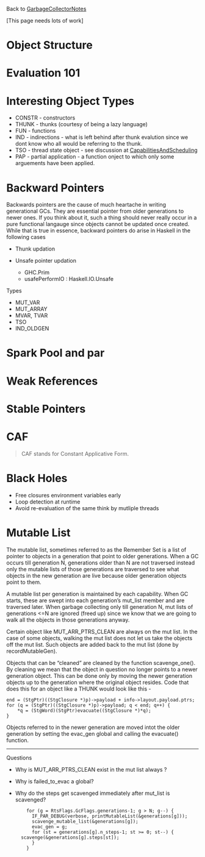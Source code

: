 
Back to [GarbageCollectorNotes](garbage-collector-notes)


\[This page needs lots of work\]

# Object Structure

# Evaluation 101

# Interesting Object Types

- CONSTR - constructors
- THUNK - thunks (courtesy of being a lazy language)
- FUN - functions
- IND - indirections - what is left behind after thunk evalution since we dont know who all would be referring to the thunk. 
- TSO - thread state object - see discussion at [CapabilitiesAndScheduling](capabilities-and-scheduling)
- PAP - partial application - a function onject to which only some arguements have been applied.

# Backward Pointers


Backwards pointers are the cause of much heartache in writing generational GCs. They are essential pointer from older generations to newer ones. If you think about it, such a thing should never really occur in a pure functional langauge since objects cannot be updated once created. While that is true in essence, backward pointers do arise in Haskell in the following cases

- Thunk updation
- Unsafe pointer updation 

  - GHC.Prim
  - usafePerformIO : Haskell.IO.Unsafe


Types

- MUT_VAR
- MUT_ARRAY
- MVAR, TVAR
- TSO
- IND_OLDGEN

# Spark Pool and par

# Weak References

# Stable Pointers

# CAF

>
> CAF stands for Constant Applicative Form. 

# Black Holes

- Free closures environment variables early
- Loop detection at runtime
- Avoid re-evaluation of the same think by mutliple threads

# Mutable List


The mutable list, sometimes referred to as the Remember Set is a list of pointer to objects in a generation that point to older generations. When a GC occurs till generation N, generations older than N are not traversed instead only the mutable lists of those generations are traversed to see what objects in the new generation are live because older generation objects point to them. 


A mutable list per generation is maintained by each capability. When GC starts, these are swept into each generation’s mut_list member and are traversed later. When garbage collecting only till generation N, mut lists of generations \<=N are ignored (freed up) since we know that we are going to walk all the objects in those generations anyway. 


Certain object like MUT_ARR_PTRS_CLEAN are always on the mut list. In the case of some objects, walking the mut list does not let us take the objects off the mut list. Such objects are added back to the mut list (done by recordMutableGen). 


Objects that can be “cleaned” are cleaned by the function scavenge_one(). By cleaning we mean that the object in question no longer points to a newer generation object. This can be done only by moving the newer generation objects up to the generation where the original object resides. Code that does this for an object like a THUNK would look like this - 

```wiki
end = (StgPtr)((StgClosure *)p)->payload + info->layout.payload.ptrs;
for (q = (StgPtr)((StgClosure *)p)->payload; q < end; q++) {
    *q = (StgWord)(StgPtr)evacuate((StgClosure *)*q);
}
```


Objects referred to in the newer generation are moved intot the older generation by setting the evac_gen global and calling the evacuate() function.

---


Questions

- Why is MUT_ARR_PTRS_CLEAN exist in the mut list always ?
- Why is failed_to_evac a global?
- Why do the steps get scavenged immediately after mut_list is scavenged?

  ```wiki
      for (g = RtsFlags.GcFlags.generations-1; g > N; g--) {
        IF_PAR_DEBUG(verbose, printMutableList(&generations[g]));
        scavenge_mutable_list(&generations[g]);
        evac_gen = g;
        for (st = generations[g].n_steps-1; st >= 0; st--) {
  	scavenge(&generations[g].steps[st]);
        }
      }
  ```